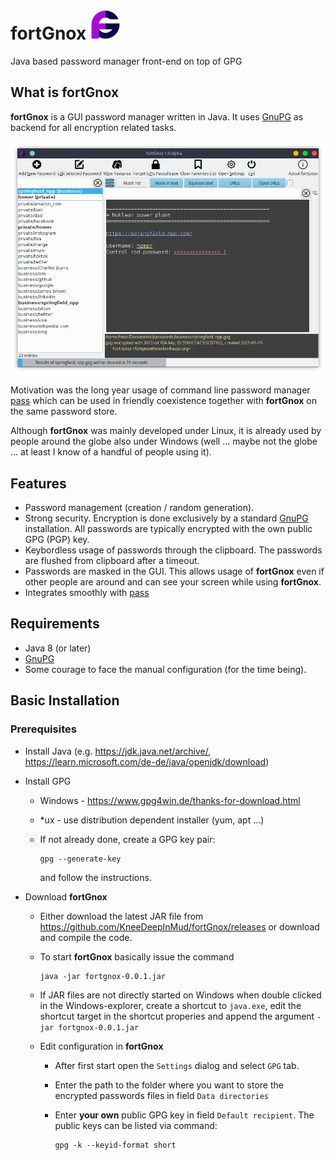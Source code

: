 
# fortGnox  ![Logo](https://raw.githubusercontent.com/KneeDeepInMud/fortGnox/master/src/main/resources/org/mockenhaupt/fortgnox/fortGnox48.png "fortGnox Logo") 

Java based password manager front-end on top of GPG




## What is **fortGnox**

__fortGnox__ is a GUI password manager written in Java. It uses [GnuPG](https://gnupg.org/) as backend for all encryption related tasks.

![Screenshot](https://raw.githubusercontent.com/KneeDeepInMud/fortGnox/master/resources/fortGnox_Screenshot.png "fortGnox screenshot") 

Motivation was the long year usage of command line password manager [pass](https://www.passwordstore.org/) which can be used in friendly coexistence together with __fortGnox__ on the same password store.

Although __fortGnox__ was mainly developed under Linux, it is already used by people around the globe also under Windows (well ... maybe not the globe ... at least I know of a handful of people using it).

## Features ##
- Password management (creation / random generation).
- Strong security. Encryption is done exclusively by a standard [GnuPG](https://gnupg.org/) installation. All passwords are typically encrypted with the own public GPG (PGP) key.
- Keybordless usage of passwords through the clipboard. The passwords are flushed from clipboard after a timeout.
- Passwords are masked in the GUI. This allows usage of __fortGnox__ even if other people are around and can see your screen while using __fortGnox__.
- Integrates smoothly with [pass](https://www.passwordstore.org/)

## Requirements ##

- Java 8 (or later)
- [GnuPG](https://gnupg.org/)
- Some courage to face the manual configuration (for the time being).


## Basic Installation ##

### Prerequisites
- Install Java (e.g. https://jdk.java.net/archive/, https://learn.microsoft.com/de-de/java/openjdk/download)
- Install GPG
    - Windows - https://www.gpg4win.de/thanks-for-download.html 
    - *ux - use distribution dependent installer (yum, apt ...)
    - If not already done, create a GPG key pair:

          gpg --generate-key

      and follow the instructions.

- Download __fortGnox__
  
    - Either download the latest JAR file from https://github.com/KneeDeepInMud/fortGnox/releases or download and compile the code.

    - To start  __fortGnox__ basically issue the command

          java -jar fortgnox-0.0.1.jar

    - If JAR files are not directly started on Windows when double clicked in the Windows-explorer, create a shortcut to `java.exe`, edit the shortcut target in the shortcut properies and append the argument `-jar fortgnox-0.0.1.jar`

    - Edit configuration in __fortGnox__
        - After first start open the `Settings` dialog and select `GPG` tab.
        - Enter the path to the folder where you want to store the encrypted passwords files in field `Data directories`
        - Enter **your own** public GPG key in field `Default recipient`. The public keys can be listed via command:
               
              gpg -k --keyid-format short


